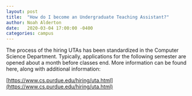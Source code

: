 ```yaml
---
layout: post
title:  "How do I become an Undergraduate Teaching Assistant?"
author: Noah Alderton
date:   2020-03-04 17:00:00 -0400
categories: campus
---
```


The process of the hiring UTAs has been standardized in the Computer Science Department.  Typically, applications for the following semester are opened about a month before classes end.  More information can be found here, along with additional information:

[https://www.cs.purdue.edu/hiring/uta.html](https://www.cs.purdue.edu/hiring/uta.html)
